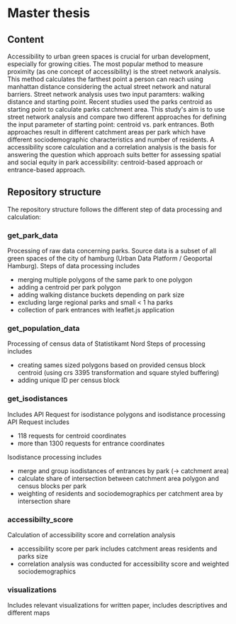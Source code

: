 # Master thesis

## Content
Accessibility to urban green spaces is crucial for urban development, especially for growing cities. The most popular method to measure proximity (as one concept of accessibility) is the street network analysis. This method calculates the farthest point a person can reach using manhattan distance considering the actual street network and natural barriers. Street network analysis uses two input paramters: walking distance and starting point. Recent studies used the parks centroid as starting point to calculate parks catchment area. 
This study's aim is to use street network analysis and compare two different approaches for defining the input parameter of starting point: centroid vs. park entrances. Both approaches result in different catchment areas per park which have different sociodemographic characteristics and number of residents. A accessibility score calculation and a correlation analysis is the basis for answering the question which approach suits better for assessing spatial and social equity in park accessibility: centroid-based approach or entrance-based approach. 

## Repository structure
The repository structure follows the different step of data processing and calculation:

### get_park_data
Processing of raw data concerning parks. Source data is a subset of all green spaces of the city of hamburg (Urban Data Platform / Geoportal Hamburg).
Steps of data processing includes
- merging multiple polygons of the same park to one polygon
- adding a centroid per park polygon
- adding walking distance buckets depending on park size
- excluding large regional parks and small < 1 ha parks
- collection of park entrances with leaflet.js application

### get_population_data
Processing of census data of Statistikamt Nord
Steps of processing includes
- creating sames sized polygons based on provided census block centroid (using crs 3395 transformation and square styled buffering)
- adding unique ID per census block

### get_isodistances
Includes API Request for isodistance polygons and isodistance processing
API Request includes
- 118 requests for centroid coordinates
- more than 1300 requests for entrance coordinates

Isodistance processing includes
- merge and group isodistances of entrances by park (-> catchment area)
- calculate share of intersection between catchment area polygon and census blocks per park
- weighting of residents and sociodemographics per catchment area by intersection share

### accessibilty_score
Calculation of accessibility score and correlation analysis
- accessibility score per park includes catchment areas residents and parks size
- correlation analysis was conducted for accessibility score and weighted sociodemographics


### visualizations
Includes relevant visualizations for written paper, includes descriptives and different maps